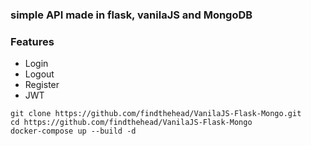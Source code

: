 ### simple API made in flask, vanilaJS and MongoDB ###

### Features ###


- Login
- Logout
- Register
- JWT



```
git clone https://github.com/findthehead/VanilaJS-Flask-Mongo.git
cd https://github.com/findthehead/VanilaJS-Flask-Mongo
docker-compose up --build -d
```
